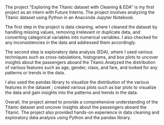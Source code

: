 The project "Exploring the Titanic dataset with Cleaning & EDA" is my first project as an intern with Future Interns. The project involves analyzing the Titanic dataset using Python in an Anaconda Jupyter Notebook.

The first step in the project is data cleaning, where I cleaned the dataset by handling missing values, removing irrelevant or duplicate data, and converting categorical variables into numerical variables. I also checked for any inconsistencies in the data and addressed them accordingly.

The second step is exploratory data analysis (EDA), where I used various techniques such as cross-tabulations, histograms, and box plots to uncover insights about the passengers aboard the Titanic.Analyzed the distribution of various features such as age, gender, class, and fare, and looked for any patterns or trends in the data.

I also used the pandas library to visualize the distribution of the various features in the dataset ; created various plots such as bar plots to visualize the data and gain insights into the patterns and trends in the data.

Overall, the project aimed to provide a comprehensive understanding of the Titanic dataset and uncover insights about the passengers aboard the Titanic. The project also provided hands-on experience in data cleaning and exploratory data analysis using Python and the pandas library.
